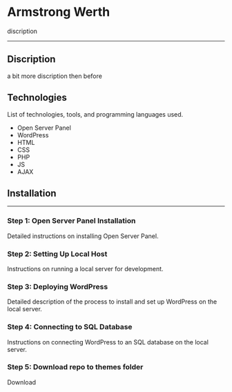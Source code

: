# Armstrong Werth
discription

---
## Discription
a bit more discription then before

## Technologies
List of technologies, tools, and programming languages used.
- Open Server Panel
- WordPress
- HTML
- CSS
- PHP
- JS
- AJAX

## Installation
---
### Step 1: Open Server Panel Installation
Detailed instructions on installing Open Server Panel.

### Step 2: Setting Up Local Host
Instructions on running a local server for development.

### Step 3: Deploying WordPress
Detailed description of the process to install and set up WordPress on the local server.

### Step 4: Connecting to SQL Database
Instructions on connecting WordPress to an SQL database on the local server.

### Step 5: Download repo to themes folder
Download